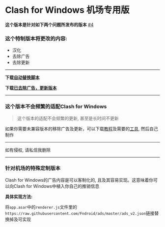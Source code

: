 # Clash for Windows 机场专用版

**这个版本是针对如下两个问题所发布的版本**
[#4](https://github.com/ender-zhao/Clash-for-Windows_Chinese/issues/4) 

### 这个特制版本将更改的内容:
* 汉化
* 去除广告
* 去除更新

***

**下载[自动替换脚本](https://github.com/ender-zhao/CFW-custom-made/releases/tag/Auto-Script)**

**下载[已去除广告，更新版本](https://github.com/ender-zhao/CFW-custom-made/releases/tag/Clash-for-Windows)**

***

### 这个版本不会频繁的适配Clash for Windows

> 这个版本的适配不会频繁的更新, 甚至是长时间不更新

如果你需要未兼容版本的移除广告及更新，可以下载[教程](https://github.com/ender-zhao/CFW-custom-made/raw/main/Clash.for.Windows.remove.ads.and.update.zip)及需要的[工具](https://github.com/ender-zhao/CFW-custom-made/raw/main/Clash-for-Windows_%20Chinese-%20tools.zip), 然后自己制作

***

如有侵权, 请私信我删除

***

### 针对机场的特殊定制版本

Clash for Windows的广告内容是可以客制化的, 且及其容易实现。这意味着你可以向Clash for Windows中植入你自己的推销信息

**具体实现方法:**

将`app.asar`中的`renderer.js`文件里的`https://raw.githubusercontent.com/Fndroid/ads/master/ads_v2.json`链接替换掉及可实现
